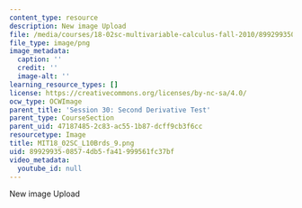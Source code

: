```yaml
---
content_type: resource
description: New image Upload
file: /media/courses/18-02sc-multivariable-calculus-fall-2010/8992993508574db5fa41999561fc37bf_MIT18_02SC_L10Brds_9.png
file_type: image/png
image_metadata:
  caption: ''
  credit: ''
  image-alt: ''
learning_resource_types: []
license: https://creativecommons.org/licenses/by-nc-sa/4.0/
ocw_type: OCWImage
parent_title: 'Session 30: Second Derivative Test'
parent_type: CourseSection
parent_uid: 47187485-2c83-ac55-1b87-dcff9cb3f6cc
resourcetype: Image
title: MIT18_02SC_L10Brds_9.png
uid: 89929935-0857-4db5-fa41-999561fc37bf
video_metadata:
  youtube_id: null
---
```

New image Upload
